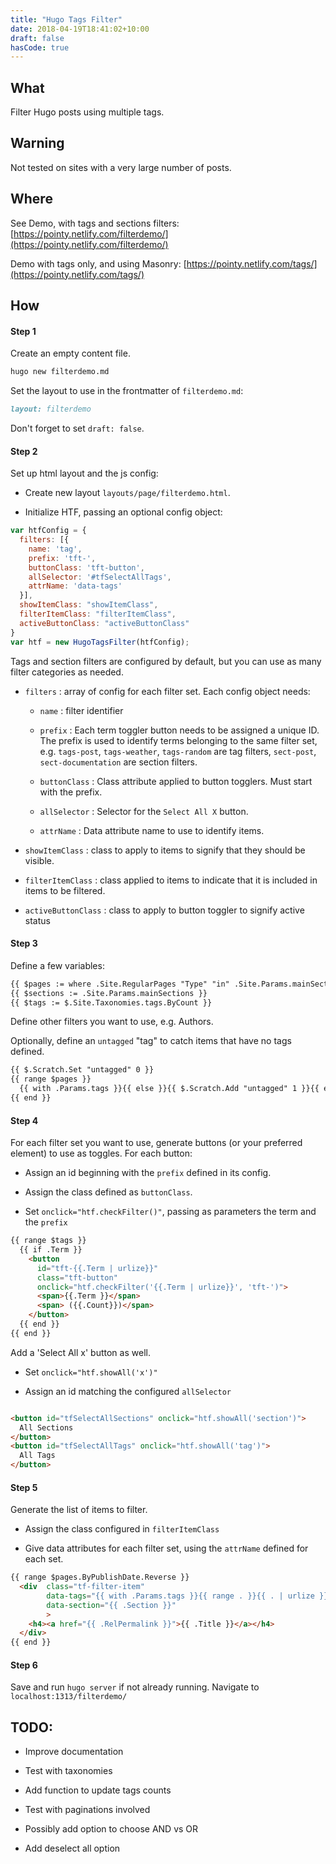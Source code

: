 ```yaml
---
title: "Hugo Tags Filter"
date: 2018-04-19T18:41:02+10:00
draft: false
hasCode: true
---
```


## What

Filter Hugo posts using multiple tags.

## Warning 

Not tested on sites with a very large number of posts.

## Where 

See Demo, with tags and sections filters: [https://pointy.netlify.com/filterdemo/](https://pointy.netlify.com/filterdemo/)

Demo with tags only, and using Masonry: [https://pointy.netlify.com/tags/](https://pointy.netlify.com/tags/)

## How 

#### Step 1

Create an empty content file.

```bash
hugo new filterdemo.md
```

Set the layout to use in the frontmatter of `filterdemo.md`:

```markdown
layout: filterdemo
```

Don't forget to set `draft: false`.

#### Step 2

Set up html layout and the js config: 

- Create new layout `layouts/page/filterdemo.html`.

- Initialize HTF, passing an optional config object:

```js
var htfConfig = {
  filters: [{
    name: 'tag',
    prefix: 'tft-',
    buttonClass: 'tft-button',
    allSelector: '#tfSelectAllTags',
    attrName: 'data-tags'
  }],
  showItemClass: "showItemClass",
  filterItemClass: "filterItemClass",
  activeButtonClass: "activeButtonClass"
} 
var htf = new HugoTagsFilter(htfConfig);

```

Tags and section filters are configured by default, but you can use as many filter categories as needed.

  - `filters`  : array of config for each filter set. Each config object needs:

      - `name` : filter identifier

      - `prefix` : Each term toggler button needs to be assigned a unique ID. The prefix is used to identify terms belonging to the same filter set, e.g. `tags-post`, `tags-weather`, `tags-random` are tag filters, `sect-post`, `sect-documentation` are section filters.

      - `buttonClass` : Class attribute applied to button togglers. Must start with the prefix.

      - `allSelector` : Selector for the `Select All X` button.

      - `attrName` : Data attribute name to use to identify items.

  - `showItemClass` : class to apply to items to signify that they should be visible.

  - `filterItemClass` : class applied to items to indicate that it is included in items to be filtered.

  - `activeButtonClass` : class to apply to button toggler to signify active status 

#### Step 3

Define a few variables:
  
```html
{{ $pages := where .Site.RegularPages "Type" "in" .Site.Params.mainSections }}
{{ $sections := .Site.Params.mainSections }}
{{ $tags := $.Site.Taxonomies.tags.ByCount }}
```
Define other filters you want to use, e.g. Authors.


Optionally, define an `untagged` "tag" to catch items that have no tags defined.

```html
{{ $.Scratch.Set "untagged" 0 }}
{{ range $pages }}
  {{ with .Params.tags }}{{ else }}{{ $.Scratch.Add "untagged" 1 }}{{ end }}
{{ end }}

```

#### Step 4

For each filter set you want to use, generate buttons (or your preferred element) to use as toggles. For each button:

  - Assign an id beginning with the `prefix` defined in its config. 

  - Assign the class defined as `buttonClass`.

  - Set `onclick="htf.checkFilter()"`, passing as parameters the term and the `prefix`

```html
{{ range $tags }}
  {{ if .Term }}
    <button 
      id="tft-{{.Term | urlize}}" 
      class="tft-button" 
      onclick="htf.checkFilter('{{.Term | urlize}}', 'tft-')">
      <span>{{.Term }}</span>
      <span> ({{.Count}})</span>
    </button>
  {{ end }}
{{ end }}
```

Add a 'Select All x' button as well. 

  - Set `onclick="htf.showAll('x')"`

  - Assign an id matching the configured `allSelector`


```html

<button id="tfSelectAllSections" onclick="htf.showAll('section')">
  All Sections
</button>
<button id="tfSelectAllTags" onclick="htf.showAll('tag')">
  All Tags
</button>
```

#### Step 5

Generate the list of items to filter.

  - Assign the class configured in `filterItemClass`

  - Give data attributes for each filter set, using the `attrName` defined for each set.


```html
{{ range $pages.ByPublishDate.Reverse }}
  <div  class="tf-filter-item" 
        data-tags="{{ with .Params.tags }}{{ range . }}{{ . | urlize }} {{ end }}{{ else }} tfuntagged{{ end }}"
        data-section="{{ .Section }}"
        >
    <h4><a href="{{ .RelPermalink }}">{{ .Title }}</a></h4>
  </div>
{{ end }}
```

#### Step 6

Save and run `hugo server` if not already running. Navigate to `localhost:1313/filterdemo/`


## TODO: 

- Improve documentation 

- Test with taxonomies

- Add function to update tags counts 

- Test with paginations involved

- Possibly add option to choose AND vs OR 

- Add deselect all option 

